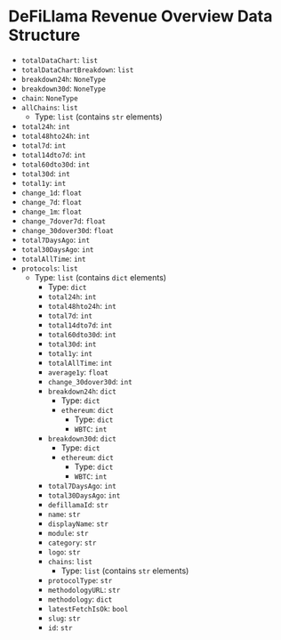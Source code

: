 # DeFiLlama Revenue Overview Data Structure

- `totalDataChart`: `list`
- `totalDataChartBreakdown`: `list`
- `breakdown24h`: `NoneType`
- `breakdown30d`: `NoneType`
- `chain`: `NoneType`
- `allChains`: `list`
  - Type: `list` (contains `str` elements)
- `total24h`: `int`
- `total48hto24h`: `int`
- `total7d`: `int`
- `total14dto7d`: `int`
- `total60dto30d`: `int`
- `total30d`: `int`
- `total1y`: `int`
- `change_1d`: `float`
- `change_7d`: `float`
- `change_1m`: `float`
- `change_7dover7d`: `float`
- `change_30dover30d`: `float`
- `total7DaysAgo`: `int`
- `total30DaysAgo`: `int`
- `totalAllTime`: `int`
- `protocols`: `list`
  - Type: `list` (contains `dict` elements)
    - Type: `dict`
    - `total24h`: `int`
    - `total48hto24h`: `int`
    - `total7d`: `int`
    - `total14dto7d`: `int`
    - `total60dto30d`: `int`
    - `total30d`: `int`
    - `total1y`: `int`
    - `totalAllTime`: `int`
    - `average1y`: `float`
    - `change_30dover30d`: `int`
    - `breakdown24h`: `dict`
      - Type: `dict`
      - `ethereum`: `dict`
        - Type: `dict`
        - `WBTC`: `int`
    - `breakdown30d`: `dict`
      - Type: `dict`
      - `ethereum`: `dict`
        - Type: `dict`
        - `WBTC`: `int`
    - `total7DaysAgo`: `int`
    - `total30DaysAgo`: `int`
    - `defillamaId`: `str`
    - `name`: `str`
    - `displayName`: `str`
    - `module`: `str`
    - `category`: `str`
    - `logo`: `str`
    - `chains`: `list`
      - Type: `list` (contains `str` elements)
    - `protocolType`: `str`
    - `methodologyURL`: `str`
    - `methodology`: `dict`
    - `latestFetchIsOk`: `bool`
    - `slug`: `str`
    - `id`: `str`
